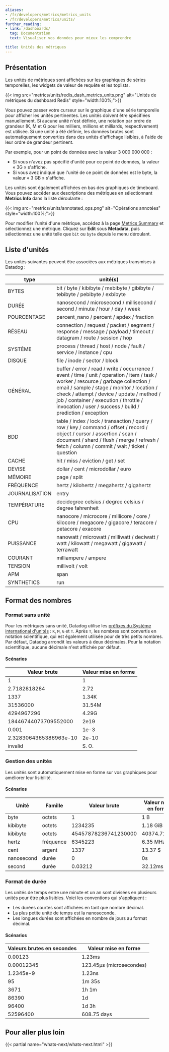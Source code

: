 ```yaml
---
aliases:
- /fr/developers/metrics/metrics_units
- /fr/developers/metrics/units/
further_reading:
- link: /dashboards/
  tag: Documentation
  text: Visualiser vos données pour mieux les comprendre

title: Unités des métriques
---
```


## Présentation

Les unités de métriques sont affichées sur les graphiques de séries temporelles, les widgets de valeur de requête et les toplists.

{{< img src="metrics/units/redis_dash_metrics_units.png" alt="Unités de métriques du dashboard Redis" style="width:100%;">}}

Vous pouvez passer votre curseur sur le graphique d'une série temporelle pour afficher les unités pertinentes. Les unités doivent être spécifiées manuellement. Si aucune unité n'est définie, une notation par ordre de grandeur (K, M et G pour les milliers, millions et milliards, respectivement) est utilisée. Si une unité a été définie, les données brutes sont automatiquement converties dans des unités d'affichage lisibles, à l'aide de leur ordre de grandeur pertinent.

Par exemple, pour un point de données avec la valeur 3 000 000 000 :

* Si vous n'avez pas spécifié d'unité pour ce point de données, la valeur « 3G » s'affiche.
* Si vous avez indiqué que l'unité de ce point de données est le byte, la valeur « 3 GB » s'affiche.

Les unités sont également affichées en bas des graphiques de timeboard. Vous pouvez accéder aux descriptions des métriques en sélectionnant **Metrics Info** dans la liste déroulante :

{{< img src="metrics/units/annotated_ops.png" alt="Opérations annotées" style="width:100%;">}}

Pour modifier l'unité d'une métrique, accédez à la page [Metrics Summary][1] et sélectionnez une métrique. Cliquez sur **Edit** sous **Metadata**, puis sélectionnez une unité telle que `bit` ou `byte` depuis le menu déroulant.

## Liste d'unités

Les unités suivantes peuvent être associées aux métriques transmises à Datadog :

| type        | unité(s)                                                                                                                                                                                                                                                                                                                    |
|-------------|----------------------------------------------------------------------------------------------------------------------------------------------------------------------------------------------------------------------------------------------------------------------------------------------------------------------------|
| BYTES       | bit / byte / kibibyte / mebibyte / gibibyte / tebibyte / pebibyte / exbibyte                                                                                                                                                                                                                                               |
| DURÉE        | nanosecond / microsecond / millisecond / second / minute / hour / day / week                                                                                                                                                                                                                                               |
| POURCENTAGE  | percent_nano / percent / apdex / fraction                                                                                                                                                                                                                                                                                  |
| RÉSEAU     | connection / request / packet / segment / response / message / payload / timeout / datagram / route / session / hop                                                                                                                                                                                                             |
| SYSTÈME      | process / thread / host / node / fault / service / instance / cpu                                                                                                                                                                                                                                                          |
| DISQUE        | file / inode / sector / block                                                                                                                                                                                                                                                                                              |
| GÉNÉRAL     | buffer / error / read / write / occurrence / event / time / unit / operation / item / task / worker / resource / garbage collection / email / sample / stage / monitor / location / check / attempt / device / update / method / job / container / execution / throttle / invocation / user / success / build / prediction / exception |
| BDD          | table / index / lock / transaction / query / row / key / command / offset / record / object / cursor / assertion / scan / document / shard / flush / merge / refresh / fetch / column / commit / wait / ticket / question                                                                                                  |
| CACHE       | hit / miss / eviction / get / set                                                                                                                                                                                                                                                                                          |
| DEVISE       | dollar / cent / microdollar / euro                                                                                                                                                                                                                                                                                         |
| MÉMOIRE      | page / split                                                                                                                                                                                                                                                                                                               |
| FRÉQUENCE   | hertz / kilohertz / megahertz / gigahertz                                                                                                                                                                                                                                                                                  |
| JOURNALISATION     | entry                                                                                                                                                                                                                                                                                                                      |
| TEMPÉRATURE | decidegree celsius / degree celsius / degree fahrenheit                                                                                                                                                                                                                                                                    |
| CPU         | nanocore / microcore / millicore / core / kilocore / megacore / gigacore / teracore / petacore / exacore                                                                                                                                                                                                                   |
| PUISSANCE       | nanowatt / microwatt / milliwatt / deciwatt / watt / kilowatt / megawatt / gigawatt / terrawatt                                                                                                                                                                                                                            |
| COURANT     | milliampere / ampere                                                                                                                                                                                                                                                                                                       |
| TENSION   | millivolt / volt                                                                                                                                                                                                                                                                                                           |
| APM         | span                                                                                                                                                                                                                                                                                                                       |
| SYNTHETICS  | run                                                                                                                                                                                                                                                                                                                        |

## Format des nombres

### Format sans unité

Pour les métriques sans unité, Datadog utilise les [préfixes du Système international d'unités][2] : `K`, `M`, `G` et `T`. Après `T`, les nombres sont convertis en notation scientifique, qui est également utilisée pour de très petits nombres. Par défaut, Datadog arrondit les valeurs à deux décimales. Pour la notation scientifique, aucune décimale n'est affichée par défaut.

#### Scénarios

| Valeur brute              | Valeur mise en forme |
|------------------------|-----------|
| 1                      | 1         |
| 2.7182818284           | 2.72      |
| 1337                   | 1.34K     |
| 31536000               | 31.54M    |
| 4294967296             | 4.29G     |
| 18446744073709552000   | 2e19      |
| 0.001                  | 1e-3      |
| 2.3283064365386963e-10 | 2e-10     |
| invalid                | S. O.       |

### Gestion des unités

Les unités sont automatiquement mise en forme sur vos graphiques pour améliorer leur lisibilité.

#### Scénarios

| Unité       | Famille    | Valeur brute            | Valeur mise en forme    |
|------------|-----------|----------------------|--------------|
| byte       | octets     | 1                    | 1 B          |
| kibibyte   | octets     | 1234235              | 1.18 GiB     |
| kibibyte   | octets     | 45457878236741230000 | 40374.71 EiB |
| hertz      | fréquence | 6345223              | 6.35 MHz     |
| cent       | argent     | 1337                 | 13.37 $      |
| nanosecond | durée      | 0                    | 0s           |
| second     | durée      | 0.03212              | 32.12ms      |

### Format de durée

Les unités de temps entre une minute et un an sont divisées en plusieurs unités pour être plus lisibles. Voici les conventions qui s'appliquent :

- Les durées courtes sont affichées en tant que nombre décimal.
- La plus petite unité de temps est la nanoseconde.
- Les longues durées sont affichées en nombre de jours au format décimal.


#### Scénarios

| Valeurs brutes en secondes | Valeur mise en forme               |
|-------------|-------------------------|
| 0.00123     | 1.23ms                  |
| 0.00012345  | 123.45μs (microsecondes) |
| 1.2345e-9   | 1.23ns                  |
| 95          | 1m 35s                  |
| 3671        | 1h 1m                   |
| 86390       | 1d                      |
| 96400       | 1d 3h                   |
| 52596400    | 608.75 days             |


## Pour aller plus loin

{{< partial name="whats-next/whats-next.html" >}}

[1]: https://app.datadoghq.com/metric/summary
[2]: https://en.wikipedia.org/wiki/Metric_prefix#List_of_SI_prefixes
